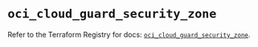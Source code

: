 # `oci_cloud_guard_security_zone`

Refer to the Terraform Registry for docs: [`oci_cloud_guard_security_zone`](https://registry.terraform.io/providers/oracle/oci/6.37.0/docs/resources/cloud_guard_security_zone).
